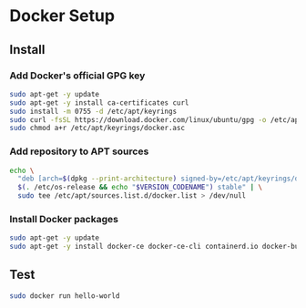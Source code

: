 # Docker Setup

## Install

### Add Docker's official GPG key
```sh
sudo apt-get -y update
sudo apt-get -y install ca-certificates curl
sudo install -m 0755 -d /etc/apt/keyrings
sudo curl -fsSL https://download.docker.com/linux/ubuntu/gpg -o /etc/apt/keyrings/docker.asc
sudo chmod a+r /etc/apt/keyrings/docker.asc
```

### Add repository to APT sources
```sh
echo \
  "deb [arch=$(dpkg --print-architecture) signed-by=/etc/apt/keyrings/docker.asc] https://download.docker.com/linux/ubuntu \
  $(. /etc/os-release && echo "$VERSION_CODENAME") stable" | \
  sudo tee /etc/apt/sources.list.d/docker.list > /dev/null
```

### Install Docker packages
```sh
sudo apt-get -y update
sudo apt-get -y install docker-ce docker-ce-cli containerd.io docker-buildx-plugin docker-compose-plugin
```

## Test
```sh
sudo docker run hello-world
```